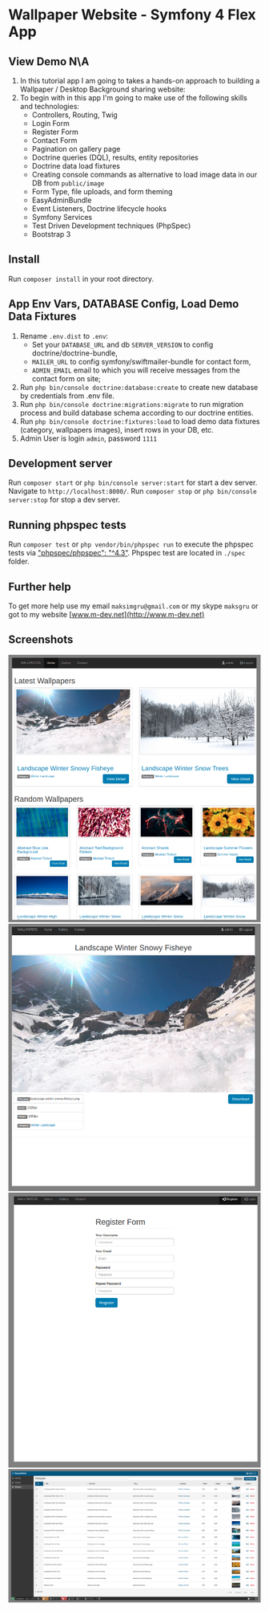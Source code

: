 # Wallpaper Website - Symfony 4 Flex App
## View Demo N\A
1. In this tutorial app I am going to takes a hands-on approach to building a Wallpaper / Desktop Background sharing website:
2. To begin with in this app I'm going to make use of the following skills and technologies:
    * Controllers, Routing, Twig
    * Login Form
    * Register Form
    * Contact Form
    * Pagination on gallery page
    * Doctrine queries (DQL), results, entity repositories
    * Doctrine data load fixtures
    * Creating console commands as alternative to load image data in our DB from `public/image`
    * Form Type, file uploads, and form theming
    * EasyAdminBundle
    * Event Listeners, Doctrine lifecycle hooks
    * Symfony Services
    * Test Driven Development techniques (PhpSpec)
    * Bootstrap 3

## Install
Run `composer install` in your root directory.

## App Env Vars, DATABASE Config, Load Demo Data Fixtures
1. Rename `.env.dist` to `.env`:
    * Set your `DATABASE_URL` and db `SERVER_VERSION` to config doctrine/doctrine-bundle,
    * `MAILER_URL` to config symfony/swiftmailer-bundle for contact form,
    * `ADMIN_EMAIL` email to which you will receive messages from the contact form on site;
2. Run `php bin/console doctrine:database:create` to create new database by credentials from .env file.
3. Run `php bin/console doctrine:migrations:migrate` to run migration process and build database schema according to our doctrine entities.
4. Run `php bin/console doctrine:fixtures:load` to load demo data fixtures (category, wallpapers images), insert rows in your DB, etc.
5. Admin User is login `admin`, password `1111`

## Development server
Run `composer start` or `php bin/console server:start` for start a dev server. Navigate to `http://localhost:8000/`.
Run `composer stop` or `php bin/console server:stop` for stop a dev server.

## Running phpspec tests
Run `composer test` or `php vendor/bin/phpspec run` to execute the phpspec tests via ["phpspec/phpspec": "^4.3"](http://www.phpspec.net).
Phpspec test are located in `./spec` folder.

## Further help
To get more help use my email `maksimgru@gmail.com` or my skype `maksgru` or got to my website [www.m-dev.net](http://www.m-dev.net)

## Screenshots
![screenshot-1](screenshot-1.png "screenshot-1")
![screenshot-2](screenshot-2.png "screenshot-2")
![screenshot-3](screenshot-3.png "screenshot-3")
![screenshot-4](screenshot-4.png "screenshot-4")